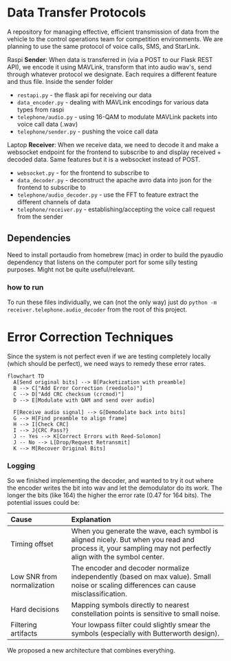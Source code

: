 # Data Transfer Protocols

A repository for managing effective, efficient transmission of data from the vehicle to the control operations team for competition environments. We are planning to use the same protocol of voice calls, SMS, and StarLink.

Raspi **Sender**: When data is transferred in (via a POST to our Flask REST API), we encode it using MAVLink, transform that into audio wav's, send through whatever protocol we designate. Each requires a different feature and thus file. Inside the sender folder

- `restapi.py` - the flask api for receiving our data
- `data_encoder.py` - dealing with MAVLink encodings for various data types from raspi
- `telephone/audio.py` - using 16-QAM to modulate MAVLink packets into voice call data (.wav)
- `telephone/sender.py` - pushing the voice call data

Laptop **Receiver**: When we receive data, we need to decode it and make a websocket endpoint for the frontend to subscribe to and display received + decoded data. Same features but it is a websocket instead of POST.

- `websocket.py` - for the frontend to subscribe to
- `data_decoder.py` - deconstruct the apache avro data into json for the frontend to subscribe to
- `telephone/audio_decoder.py` - use the FFT to feature extract the different channels of data
- `telephone/receiver.py` - establishing/accepting the voice call request from the sender

## Dependencies

Need to install portaudio from homebrew (mac) in order to build the pyaudio dependency that listens on the computer port for some silly testing purposes. Might not be quite useful/relevant.

### how to run

To run these files individually, we can (not the only way) just do `python -m receiver.telephone.audio_decoder` from the root of this project.

# Error Correction Techniques

Since the system is not perfect even if we are testing completely locally (which should be perfect), we need ways to remedy these error rates.

```mermaid
flowchart TD
  A[Send original bits] --> B[Packetization with preamble]
  B --> C["Add Error Correction (reedsolo)"]
  C --> D["Add CRC checksum (crcmod)"]
  D --> E[Modulate with QAM and send over audio]

  F[Receive audio signal] --> G[Demodulate back into bits]
  G --> H[Find preamble to align frame]
  H --> I[Check CRC]
  I --> J{CRC Pass?}
  J -- Yes --> K[Correct Errors with Reed-Solomon]
  J -- No --> L[Drop/Request Retransmit]
  K --> M[Recover Original Bits]
```

### Logging

So we finished implementing the decoder, and wanted to try it out where the encoder writes the bit into wav and let the demodulator do its work. The longer the bits (like 164) the higher the error rate (0.47 for 164 bits). The potential issues could be:

| Cause                      | Explanation                                                                                                                                                |
| :------------------------- | :--------------------------------------------------------------------------------------------------------------------------------------------------------- |
| Timing offset              | When you generate the wave, each symbol is aligned nicely. But when you read and process it, your sampling may not perfectly align with the symbol center. |
| Low SNR from normalization | The encoder and decoder normalize independently (based on max value). Small noise or scaling differences can cause misclassification.                      |
| Hard decisions             | Mapping symbols directly to nearest constellation points is sensitive to small noise.                                                                      |
| Filtering artifacts        | Your lowpass filter could slightly smear the symbols (especially with Butterworth design).                                                                 |

We proposed a new architecture that combines everything.
